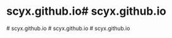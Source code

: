 # scyx.github.io#   s c y x . g i t h u b . i o  
 #   s c y x . g i t h u b . i o  
 #   s c y x . g i t h u b . i o  
 #   s c y x . g i t h u b . i o  
 